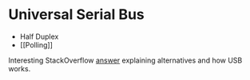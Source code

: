 # Universal Serial Bus
- Half Duplex
- [[Polling]]

Interesting StackOverflow [answer](https://stackoverflow.com/a/66863205) explaining alternatives and how USB works.